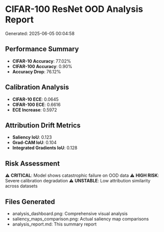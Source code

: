 
# CIFAR-100 ResNet OOD Analysis Report

Generated: 2025-06-05 00:04:58

## Performance Summary
- **CIFAR-10 Accuracy**: 77.02%
- **CIFAR-100 Accuracy**: 0.90%
- **Accuracy Drop**: 76.12%

## Calibration Analysis
- **CIFAR-10 ECE**: 0.0645
- **CIFAR-100 ECE**: 0.6616
- **ECE Increase**: 0.5972

## Attribution Drift Metrics
- **Saliency IoU**: 0.123
- **Grad-CAM IoU**: 0.104
- **Integrated Gradients IoU**: 0.128

## Risk Assessment
⚠️ **CRITICAL**: Model shows catastrophic failure on OOD data
⚠️ **HIGH RISK**: Severe calibration degradation
⚠️ **UNSTABLE**: Low attribution similarity across datasets

## Files Generated
- analysis_dashboard.png: Comprehensive visual analysis
- saliency_maps_comparison.png: Actual saliency map comparisons
- analysis_report.md: This summary report
